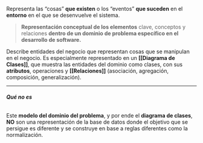 Representa las “cosas” **que existen** o los “eventos” **que suceden** en el **entorno** en el que se desenvuelve el sistema.
> **Representación conceptual de los elementos** clave, conceptos y relaciones **dentro de un dominio de problema específico en el desarrollo de software.**

Describe entidades del negocio que representan cosas que se manipulan en el negocio. 
Es especialmente representado en un **[[Diagrama de Clases]]**, que muestra las entidades del dominio como clases, con sus **atributos**, operaciones y **[[Relaciones]]** (asociación, agregación, composición, generalización).
****
###### **Qué no es**
Este **modelo del dominio del problema**, y por ende el **diagrama de clases**, **NO** son una representación de la base de datos donde el objetivo que se persigue es diferente y se construye en base a reglas diferentes como la normalización.